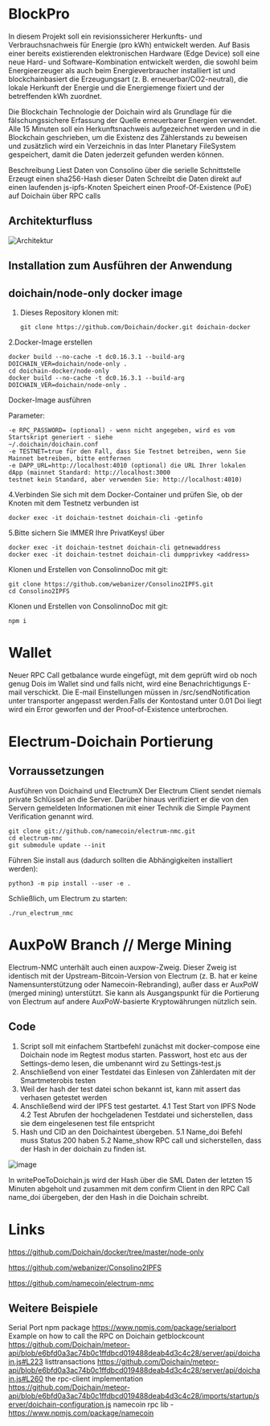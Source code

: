 # BlockPro

In diesem Projekt soll ein revisionssicherer Herkunfts- und Verbrauchsnachweis für Energie (pro 
kWh) entwickelt werden. Auf Basis einer bereits existierenden elektronischen Hardware (Edge 
Device) soll eine neue Hard- und Software-Kombination entwickelt werden, die
sowohl beim Energieerzeuger als auch beim Energieverbraucher installiert ist und 
blockchainbasiert die Erzeugungsart (z. B. erneuerbar/CO2-neutral), die lokale Herkunft der 
Energie und die Energiemenge fixiert und der betreffenden kWh zuordnet.  

Die Blockchain Technologie der Doichain wird als Grundlage für die fälschungssichere Erfassung der Quelle erneuerbarer Energien verwendet. Alle 15 Minuten soll ein Herkunftsnachweis aufgezeichnet werden und in die Blockchain geschrieben, um die Existenz des Zählerstands zu beweisen und zusätzlich wird ein Verzeichnis in das Inter Planetary FileSystem gespeichert, damit die Daten jederzeit gefunden werden können.

Beschreibung
Liest Daten von Consolino über die serielle Schnittstelle
Erzeugt einen sha256-Hash dieser Daten
Schreibt die Daten direkt auf einen laufenden js-ipfs-Knoten
Speichert einen Proof-Of-Existence (PoE) auf Doichain über RPC calls


## Architekturfluss

![Architektur](https://user-images.githubusercontent.com/68154263/124475865-80c88f00-dda2-11eb-96ba-b6e54b4c6a83.PNG)


## Installation zum Ausführen der Anwendung

## doichain/node-only docker image

1. Dieses Repository klonen mit: 

        
       git clone https://github.com/Doichain/docker.git doichain-docker


2.Docker-Image erstellen 

    
    docker build --no-cache -t dc0.16.3.1 --build-arg DOICHAIN_VER=doichain/node-only .
    cd doichain-docker/node-only
    docker build --no-cache -t dc0.16.3.1 --build-arg DOICHAIN_VER=doichain/node-only .


Docker-Image ausführen

Parameter:

    -e RPC_PASSWORD= (optional) - wenn nicht angegeben, wird es vom Startskript generiert - siehe
    ~/.doichain/doichain.conf
    -e TESTNET=true für den Fall, dass Sie Testnet betreiben, wenn Sie Mainnet betreiben, bitte entfernen
    -e DAPP_URL=http://localhost:4010 (optional) die URL Ihrer lokalen dApp (mainnet Standard: http://localhost:3000                                                                 testnet kein Standard, aber verwenden Sie: http://localhost:4010)



4.Verbinden Sie sich mit dem Docker-Container und prüfen Sie, ob der Knoten mit dem Testnetz verbunden ist


    docker exec -it doichain-testnet doichain-cli -getinfo
    

5.Bitte sichern Sie IMMER Ihre PrivatKeys! über

    docker exec -it doichain-testnet doichain-cli getnewaddress
    docker exec -it doichain-testnet doichain-cli dumpprivkey <address>


Klonen und Erstellen von ConsolinnoDoc mit git:

    git clone https://github.com/webanizer/Consolino2IPFS.git
    cd Consolino2IPFS
    
Klonen und Erstellen von ConsolinnoDoc mit git:

    npm i

# Wallet

Neuer RPC Call getbalance wurde eingefügt, mit dem geprüft wird ob noch genug Dois im Wallet sind und falls nicht, wird eine Benachrichtigungs E-mail verschickt.
Die E-mail Einstellungen müssen in /src/sendNotification unter transporter angepasst werden.Falls der Kontostand unter 0.01 Doi liegt wird ein Error geworfen und der Proof-of-Existence unterbrochen. 


# Electrum-Doichain Portierung
   
## Vorraussetzungen
Ausführen von Doichaind und ElectrumX
Der Electrum Client sendet niemals private Schlüssel an die Server. Darüber hinaus verifiziert er die von den Servern gemeldeten Informationen mit einer Technik die Simple Payment Verification genannt wird.


    git clone git://github.com/namecoin/electrum-nmc.git
    cd electrum-nmc
    git submodule update --init
      
Führen Sie install aus (dadurch sollten die Abhängigkeiten installiert werden):
    
    python3 -m pip install --user -e .

    

Schließlich, um Electrum zu starten:  
    
    ./run_electrum_nmc


        

    
# AuxPoW Branch  // Merge Mining

Electrum-NMC unterhält auch einen auxpow-Zweig. Dieser Zweig ist identisch mit der Upstream-Bitcoin-Version von Electrum (z. B. hat er keine Namensunterstützung oder Namecoin-Rebranding), außer dass er AuxPoW (merged mining) unterstützt. Sie kann als Ausgangspunkt für die Portierung von Electrum auf andere AuxPoW-basierte Kryptowährungen nützlich sein.

    

## Code

1.	Script soll mit einfachem Startbefehl zunächst mit docker-compose eine Doichain node im Regtest modus starten.
        Passwort, host etc aus der Settings-demo lesen, die umbenannt wird zu Settings-test.js
2.	Anschließend von einer Testdatei das Einlesen von Zählerdaten mit der Smartmeterobis testen
3.	Weil der hash der test datei schon bekannt ist, kann mit assert das verhasen getestet werden
4.	Anschließend wird der IPFS test gestartet.
4.1     Test Start von IPFS Node
4.2     Test Abrufen der hochgeladenen Testdatei und sicherstellen, dass sie dem eingelesenen test file entspricht
5.	Hash und CID an den Doichaintest übergeben.
5.1     Name_doi Befehl muss Status 200 haben
5.2     Name_show RPC call und sicherstellen, dass der Hash in der doichain zu finden ist.

![image](https://user-images.githubusercontent.com/68154263/124521436-c2335b80-ddef-11eb-9b9c-c8f9a9d1f11c.png)



In writePoeToDoichain.js wird der Hash über die SML Daten der letzten 15 Minuten abgeholt und zusammen mit dem confirm Client in den RPC Call name_doi übergeben, der den Hash in die Doichain schreibt.






# Links

https://github.com/Doichain/docker/tree/master/node-only

https://github.com/webanizer/Consolino2IPFS

https://github.com/namecoin/electrum-nmc

## Weitere Beispiele 
Serial Port npm package https://www.npmjs.com/package/serialport
Example on how to call the RPC on Doichain
getblockcount https://github.com/Doichain/meteor-api/blob/e6bfd0a3ac74b0c1ffdbcd019488deab4d3c4c28/server/api/doichain.js#L223
listtransactions https://github.com/Doichain/meteor-api/blob/e6bfd0a3ac74b0c1ffdbcd019488deab4d3c4c28/server/api/doichain.js#L260
the rpc-client implementation https://github.com/Doichain/meteor-api/blob/e6bfd0a3ac74b0c1ffdbcd019488deab4d3c4c28/imports/startup/server/doichain-configuration.js
namecoin rpc lib - https://www.npmjs.com/package/namecoin
   













